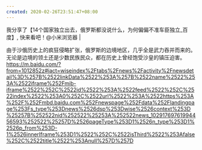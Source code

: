 ```yaml
---
created: 2020-02-26T23:51:47+08:00
---
```


我分享了【14个国家独立出去，俄罗斯都没说什么，为何偏偏不准车臣独立_百度】, 快来看吧！@小米浏览器 |

由于沙俄历史上的疯狂侵略扩张，俄罗斯的边境地区，几乎全是武力吞并而来的。无论是边境的领土还是少数民族民众，都在历史上曾经饱受沙皇的镇压迫害。 https://m.baidu.com/?from=1012852z#iact=wiseindex%2Ftabs%2Fnews%2Factivity%2Fnewsdetail%3D%257B%2522linkData%2522%253A%257B%2522name%2522%253A%2522iframe%252Fmib-iframe%2522%252C%2522id%2522%253A%2522feed%2522%252C%2522index%2522%253A0%252C%2522url%2522%253A%2522https%253A%252F%252Fmbd.baidu.com%252Fnewspage%252Fdata%252Flandingpage%253Fs_type%253Dnews%2526dsp%253Dwise%2526context%253D%25257B%252522nid%252522%25253A%252522news_10291769761994456593%252522%25257D%2526pageType%253D1%2526n_type%253D1%2526p_from%253D-1%2526innerIframe%253D1%2522%252C%2522isThird%2522%253Afalse%252C%2522title%2522%253Anull%257D%257D